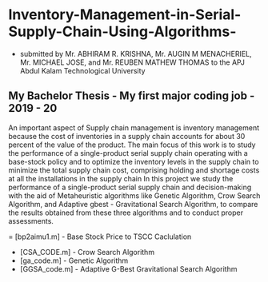 # Inventory-Management-in-Serial-Supply-Chain-Using-Algorithms-

* submitted by Mr. ABHIRAM R. KRISHNA, Mr. AUGIN M MENACHERIEL, Mr. MICHAEL JOSE, and Mr. REUBEN MATHEW THOMAS to the APJ Abdul Kalam Technological University

  
## My Bachelor Thesis - My first major coding job - 2019 - 20


An important aspect of Supply chain management is inventory management  because the cost of inventories in a supply chain accounts for about 30 percent of the value of the product. The main focus of this work is to study the performance of a single-product serial supply chain operating with a base-stock policy and to optimize the inventory levels in the supply chain to minimize the total supply chain cost, comprising holding and shortage costs at all the installations in the supply chain In this project we study the performance of a single-product serial supply chain and decision-making with the aid of Metaheuristic algorithms like Genetic Algorithm, Crow Search Algorithm, and Adaptive gbest - Gravitational Search Algorithm, to compare the results obtained from these three algorithms and to conduct proper assessments. 

= [bp2aimu1.m] - Base Stock Price to TSCC Caclulation
- [CSA_CODE.m] - Crow Search Algorithm
- [ga_code.m] - Genetic Algorithm
- [GGSA_code.m] - Adaptive G-Best Gravitational Search Algorithm

